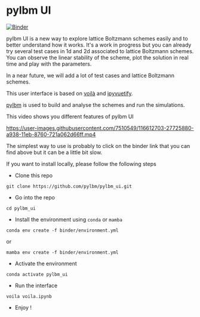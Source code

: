 pylbm UI
========

[![Binder](https://mybinder.org/badge_logo.svg)](https://mybinder.org/v2/gh/pylbm/pylbm_ui/HEAD?urlpath=voila%2Frender%2Fvoila.ipynb)

pylbm UI is a new way to explore lattice Boltzmann schemes easily and to better understand how it works. It's a work in progress but you can already try several test cases in 1d and 2d associated to lattice Boltzmann schemes. You can observe the linear stability of the scheme, plot the solution in real time and play with the parameters.

In a near future, we will add a lot of test cases and lattice Boltzmann schemes.

This user interface is based on [voilà](https://github.com/voila-dashboards/voila) and [ipyvuetify](https://github.com/mariobuikhuizen/ipyvuetify).

[pylbm](https://github.com/pylbm/pylbm) is used to build and analyse the schemes and run the simulations.

This video shows you different features of pylbm UI

https://user-images.githubusercontent.com/7510549/116612703-27725880-a938-11eb-8760-721a062d66ff.mp4

The simplest way to use is probably to click on the binder link that you can find above but it can be a little bit slow.

If you want to install locally, please follow the following steps

- Clone this repo

```
git clone https://github.com/pylbm/pylbm_ui.git
```

- Go into the repo

```
cd pylbm_ui
```

- Install the environment using `conda` or `mamba`

```
conda env create -f binder/environment.yml
```
or
```
mamba env create -f binder/environment.yml
```

- Activate the environment

```
conda activate pylbm_ui
```

- Run the interface

```
voila voila.ipynb
```

- Enjoy !

